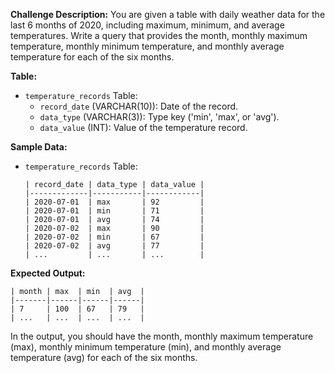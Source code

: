 **Challenge Description:**
You are given a table with daily weather data for the last 6 months of 2020, including maximum, minimum, and average temperatures. Write a query that provides the month, monthly maximum temperature, monthly minimum temperature, and monthly average temperature for each of the six months.

**Table:**

- `temperature_records` Table:
  - `record_date` (VARCHAR(10)): Date of the record.
  - `data_type` (VARCHAR(3)): Type key ('min', 'max', or 'avg').
  - `data_value` (INT): Value of the temperature record.

**Sample Data:**

- `temperature_records` Table:

  ```
  | record_date | data_type | data_value |
  |-------------|-----------|------------|
  | 2020-07-01  | max       | 92         |
  | 2020-07-01  | min       | 71         |
  | 2020-07-01  | avg       | 74         |
  | 2020-07-02  | max       | 90         |
  | 2020-07-02  | min       | 67         |
  | 2020-07-02  | avg       | 77         |
  | ...         | ...       | ...        |
  ```

**Expected Output:**

```
| month | max  | min  | avg  |
|-------|------|------|------|
| 7     | 100  | 67   | 79   |
| ...   | ...  | ...  | ...  |
```

In the output, you should have the month, monthly maximum temperature (max), monthly minimum temperature (min), and monthly average temperature (avg) for each of the six months.
